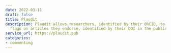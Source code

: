 ```yaml
---
date: 2022-03-11
draft: false
title: Plaudit
description: Plaudit allows researchers, identified by their ORCID, to put positive
  flags on articles they endorse, identified by their DOI in the publisher website.
service_url: https://plaudit.pub
categories:
- commenting
---
```



